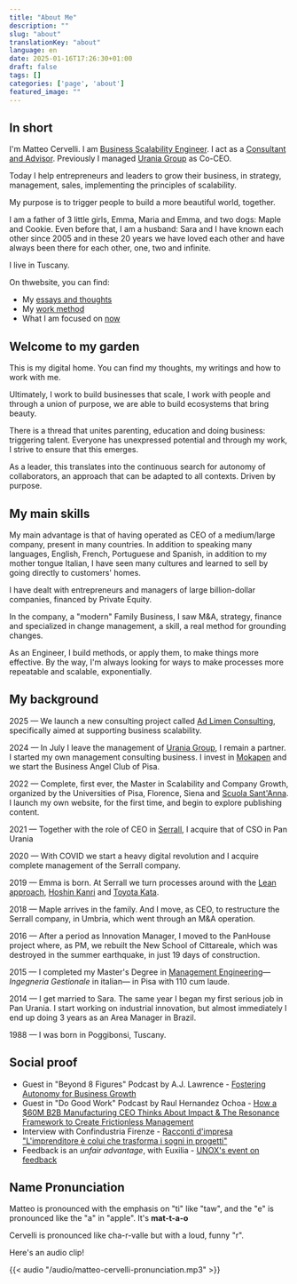 ```yaml
---
title: "About Me"
description: ""
slug: "about"
translationKey: "about"
language: en
date: 2025-01-16T17:26:30+01:00
draft: false 
tags: []
categories: ['page', 'about']
featured_image: ""
---
```

## In short

I'm Matteo Cervelli. I am [Business Scalability Engineer](/work/business-scalability-engineer). I act as a [Consultant and Advisor](/work). Previously I managed [Urania Group](https://www.urania.group) as Co-CEO.

Today I help entrepreneurs and leaders to grow their business, in strategy, management, sales, implementing the principles of scalability.

My purpose is to trigger people to build a more beautiful world, together.

I am a father of 3 little girls, Emma, ​​Maria and Emma, ​​and two dogs: Maple and Cookie. Even before that, I am a husband: Sara and I have known each other since 2005 and in these 20 years we have loved each other and have always been there for each other, one, two and infinite.

I live in Tuscany.

On thwebsite, you can find:
- My [essays and thoughts](/posts)
- My [work method](/work)
- What I am focused on [now](/now)

## Welcome to my garden
This is my digital home. You can find my thoughts, my writings and how to work with me.

Ultimately, I work to build businesses that scale, I work with people and through a union of purpose, we are able to build ecosystems that bring beauty.

There is a thread that unites parenting, education and doing business: triggering talent. Everyone has unexpressed potential and through my work, I strive to ensure that this emerges. 

As a leader, this translates into the continuous search for autonomy of collaborators, an approach that can be adapted to all contexts. Driven by purpose.

## My main skills
My main advantage is that of having operated as CEO of a medium/large company, present in many countries. In addition to speaking many languages, English, French, Portuguese and Spanish, in addition to my mother tongue Italian, I have seen many cultures and learned to sell by going directly to customers' homes.

I have dealt with entrepreneurs and managers of large billion-dollar companies, financed by Private Equity. 

In the company, a "modern" Family Business, I saw M&A, strategy, finance and specialized in change management, a skill, a real method for grounding changes.

As an Engineer, I build methods, or apply them, to make things more effective. By the way, I'm always looking for ways to make processes more repeatable and scalable, exponentially.


## My background

2025 — We launch a new consulting project called [Ad Limen Consulting](https://adlimen.com), specifically aimed at supporting business scalability.

2024 — In July I leave the management of [Urania Group](https://www.urania.group), I remain a partner. I started my own management consulting business. I invest in [Mokapen](https://mokapen.it) and we start the Business Angel Club of Pisa.

2022 — Complete, first ever, the Master in Scalability and Company Growth, organized by the Universities of Pisa, Florence, Siena and [Scuola Sant'Anna](https://www.santannapisa.it/en). I launch my own website, for the first time, and begin to explore publishing content.

2021 — Together with the role of CEO in [Serrall](https://www.serrall.com), I acquire that of CSO in Pan Urania

2020 — With COVID we start a heavy digital revolution and I acquire complete management of the Serrall company.

2019 — Emma is born. At Serrall we turn processes around with the [Lean approach](https://www.lean.org/explore-lean/what-is-lean/), [Hoshin Kanri](https://kanbanize.com/lean-management/hoshin-kanri/what-is-hoshin-kanri) and [Toyota Kata](https://www.toyota-global.com/company/toyota_traditions/quality/mar_apr_2008.html).

2018 — Maple arrives in the family. And I move, as CEO, to restructure the Serrall company, in Umbria, which went through an M&A operation.

2016 — After a period as Innovation Manager, I moved to the PanHouse project where, as PM, we rebuilt the New School of Cittareale, which was destroyed in the summer earthquake, in just 19 days of construction.

2015 — I completed my Master's Degree in [Management Engineering](https://www.unipi.it/index.php/english/course/10275)—*Ingegneria Gestionale* in italian— in Pisa with 110 cum laude.

2014 — I get married to Sara. The same year I began my first serious job in Pan Urania. I start working on industrial innovation, but almost immediately I end up doing 3 years as an Area Manager in Brazil.

1988 — I was born in Poggibonsi, Tuscany.

## Social proof

- Guest in "Beyond 8 Figures" Podcast by A.J. Lawrence - [Fostering](https://beyond8figures.com/podcast_episode/fostering-autonomy-for-business-growth-with-matteo-cervelli-urania/) [Autonomy for Business Growth](https://beyond8figures.com/podcast_episode/fostering-autonomy-for-business-growth-with-matteo-cervelli-urania/)
- Guest in "Do Good Work" Podcast by Raul Hernandez Ochoa - [How a $60M B2B Manufacturing CEO Thinks About Impact & The Resonance Framework to Create Frictionless Management](https://dogoodwork.io/blog/how-a-60m-b2b-manufacturing-ceo-thinks-about-impact-the-resonance-framework-to-create-frictionless-management-with-matteo-cervelli)
- Interview with Confindustria Firenze - [Racconti d'impresa "L'imprenditore è colui che trasforma i sogni in progetti"](https://www.confindustriafirenze.it/racconti-di-impresa-matteo-cervelli-limprenditore-e-colui-che-trasforma-sogni-in-progetti/)
- Feedback is an *unfair advantage*, with Euxilia - [UNOX's event on feedback](https://www.linkedin.com/posts/euxilia_euxilia-performancebypeople-feedbacksystem-activity-7110580430386475008-9FPp)


## Name Pronunciation

Matteo is pronounced with the emphasis on "ti" like "taw", and the "e" is pronounced like the "a" in "apple". It's **mat-t-a-o**

Cervelli is pronounced like cha-r-valle but with a loud, funny "r".

Here's an audio clip!

{{< audio "/audio/matteo-cervelli-pronunciation.mp3" >}}